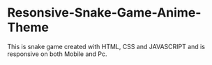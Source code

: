 # Resonsive-Snake-Game-Anime-Theme
This is snake game created with HTML, CSS and JAVASCRIPT and is responsive on both Mobile and Pc.
